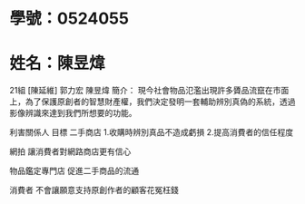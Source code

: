 # 學號：0524055
# 姓名：陳昱煒
21組 [陳延維] 郭力宏 陳昱煒
簡介：
現今社會物品氾濫出現許多贗品流竄在市面上，為了保護原創者的智慧財產權，我們決定發明一套輔助辨別真偽的系統，透過影像辨識來達到我們所想要的功能。

利害關係人                                       目標
二手商店                                         1.收購時辨別真品不造成虧損
                                                2.提高消費者的信任程度    
                                                
網拍                                            讓消費者對網路商店更有信心

物品鑑定專門店                                   促進二手商品的流通

消費者                                          不會讓願意支持原創作者的顧客花冤枉錢
